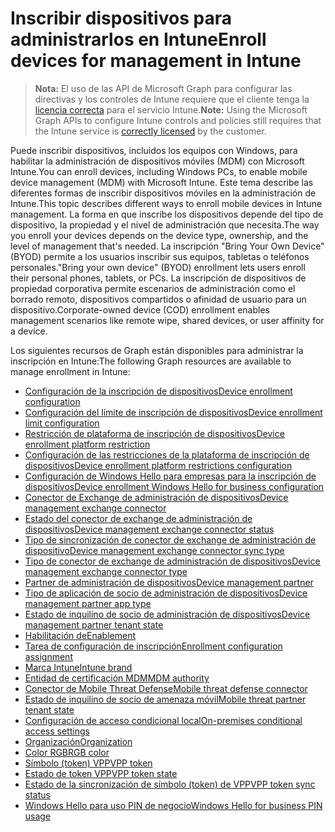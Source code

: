 # <a name="enroll-devices-for-management-in-intune"></a><span data-ttu-id="e51bb-101">Inscribir dispositivos para administrarlos en Intune</span><span class="sxs-lookup"><span data-stu-id="e51bb-101">Enroll devices for management in Intune</span></span>

> <span data-ttu-id="e51bb-102">**Nota:** El uso de las API de Microsoft Graph para configurar las directivas y los controles de Intune requiere que el cliente tenga la [licencia correcta](https://www.microsoft.com/en-us/cloud-platform/microsoft-intune-pricing) para el servicio Intune.</span><span class="sxs-lookup"><span data-stu-id="e51bb-102">**Note:** Using the Microsoft Graph APIs to configure Intune controls and policies still requires that the Intune service is [correctly licensed](https://www.microsoft.com/en-us/cloud-platform/microsoft-intune-pricing) by the customer.</span></span>

<span data-ttu-id="e51bb-103">Puede inscribir dispositivos, incluidos los equipos con Windows, para habilitar la administración de dispositivos móviles (MDM) con Microsoft Intune.</span><span class="sxs-lookup"><span data-stu-id="e51bb-103">You can enroll devices, including Windows PCs, to enable mobile device management (MDM) with Microsoft Intune.</span></span> <span data-ttu-id="e51bb-104">Este tema describe las diferentes formas de inscribir dispositivos móviles en la administración de Intune.</span><span class="sxs-lookup"><span data-stu-id="e51bb-104">This topic describes different ways to enroll mobile devices in Intune management.</span></span> <span data-ttu-id="e51bb-105">La forma en que inscribe los dispositivos depende del tipo de dispositivo, la propiedad y el nivel de administración que necesita.</span><span class="sxs-lookup"><span data-stu-id="e51bb-105">The way you enroll your devices depends on the device type, ownership, and the level of management that's needed.</span></span> <span data-ttu-id="e51bb-106">La inscripción "Bring Your Own Device" (BYOD) permite a los usuarios inscribir sus equipos, tabletas o teléfonos personales.</span><span class="sxs-lookup"><span data-stu-id="e51bb-106">"Bring your own device" (BYOD) enrollment lets users enroll their personal phones, tablets, or PCs.</span></span> <span data-ttu-id="e51bb-107">La inscripción de dispositivos de propiedad corporativa permite escenarios de administración como el borrado remoto, dispositivos compartidos o afinidad de usuario para un dispositivo.</span><span class="sxs-lookup"><span data-stu-id="e51bb-107">Corporate-owned device (COD) enrollment enables management scenarios like remote wipe, shared devices, or user affinity for a device.</span></span>

<span data-ttu-id="e51bb-108">Los siguientes recursos de Graph están disponibles para administrar la inscripción en Intune:</span><span class="sxs-lookup"><span data-stu-id="e51bb-108">The following Graph resources are available to manage enrollment in Intune:</span></span>  

- [<span data-ttu-id="e51bb-109">Configuración de la inscripción de dispositivos</span><span class="sxs-lookup"><span data-stu-id="e51bb-109">Device enrollment configuration</span></span>](intune_onboarding_deviceenrollmentconfiguration.md)
- [<span data-ttu-id="e51bb-110">Configuración del límite de inscripción de dispositivos</span><span class="sxs-lookup"><span data-stu-id="e51bb-110">Device enrollment limit configuration</span></span>](intune_onboarding_deviceenrollmentlimitconfiguration.md)
- [<span data-ttu-id="e51bb-111">Restricción de plataforma de inscripción de dispositivos</span><span class="sxs-lookup"><span data-stu-id="e51bb-111">Device enrollment platform restriction</span></span>](intune_onboarding_deviceenrollmentplatformrestriction.md)
- [<span data-ttu-id="e51bb-112">Configuración de las restricciones de la plataforma de inscripción de dispositivos</span><span class="sxs-lookup"><span data-stu-id="e51bb-112">Device enrollment platform restrictions configuration</span></span>](intune_onboarding_deviceenrollmentplatformrestrictionsconfiguration.md)
- [<span data-ttu-id="e51bb-113">Configuración de Windows Hello para empresas para la inscripción de dispositivos</span><span class="sxs-lookup"><span data-stu-id="e51bb-113">Device enrollment Windows Hello for business configuration</span></span>](intune_onboarding_deviceenrollmentwindowshelloforbusinessconfiguration.md)
- [<span data-ttu-id="e51bb-114">Conector de Exchange de administración de dispositivos</span><span class="sxs-lookup"><span data-stu-id="e51bb-114">Device management exchange connector</span></span>](intune_onboarding_devicemanagementexchangeconnector.md)
- [<span data-ttu-id="e51bb-115">Estado del conector de exchange de administración de dispositivos</span><span class="sxs-lookup"><span data-stu-id="e51bb-115">Device management exchange connector status</span></span>](intune_onboarding_devicemanagementexchangeconnectorstatus.md)
- [<span data-ttu-id="e51bb-116">Tipo de sincronización de conector de exchange de administración de dispositivo</span><span class="sxs-lookup"><span data-stu-id="e51bb-116">Device management exchange connector sync type</span></span>](intune_onboarding_devicemanagementexchangeconnectorsynctype.md)
- [<span data-ttu-id="e51bb-117">Tipo de conector de exchange de administración de dispositivos</span><span class="sxs-lookup"><span data-stu-id="e51bb-117">Device management exchange connector type</span></span>](intune_onboarding_devicemanagementexchangeconnectortype.md)
- [<span data-ttu-id="e51bb-118">Partner de administración de dispositivos</span><span class="sxs-lookup"><span data-stu-id="e51bb-118">Device management partner</span></span>](intune_onboarding_devicemanagementpartner.md)
- [<span data-ttu-id="e51bb-119">Tipo de aplicación de socio de administración de dispositivos</span><span class="sxs-lookup"><span data-stu-id="e51bb-119">Device management partner app type</span></span>](intune_onboarding_devicemanagementpartnerapptype.md)
- [<span data-ttu-id="e51bb-120">Estado de inquilino de socio de administración de dispositivos</span><span class="sxs-lookup"><span data-stu-id="e51bb-120">Device management partner tenant state</span></span>](intune_onboarding_devicemanagementpartnertenantstate.md)
- [<span data-ttu-id="e51bb-121">Habilitación de</span><span class="sxs-lookup"><span data-stu-id="e51bb-121">Enablement</span></span>](intune_onboarding_enablement.md)
- [<span data-ttu-id="e51bb-122">Tarea de configuración de inscripción</span><span class="sxs-lookup"><span data-stu-id="e51bb-122">Enrollment configuration assignment</span></span>](intune_onboarding_enrollmentconfigurationassignment.md)
- [<span data-ttu-id="e51bb-123">Marca Intune</span><span class="sxs-lookup"><span data-stu-id="e51bb-123">Intune brand</span></span>](intune_onboarding_intunebrand.md)
- [<span data-ttu-id="e51bb-124">Entidad de certificación MDM</span><span class="sxs-lookup"><span data-stu-id="e51bb-124">MDM authority</span></span>](intune_onboarding_mdmauthority.md)
- [<span data-ttu-id="e51bb-125">Conector de Mobile Threat Defense</span><span class="sxs-lookup"><span data-stu-id="e51bb-125">Mobile threat defense connector</span></span>](intune_onboarding_mobilethreatdefenseconnector.md)
- [<span data-ttu-id="e51bb-126">Estado de inquilino de socio de amenaza móvil</span><span class="sxs-lookup"><span data-stu-id="e51bb-126">Mobile threat partner tenant state</span></span>](intune_onboarding_mobilethreatpartnertenantstate.md)
- [<span data-ttu-id="e51bb-127">Configuración de acceso condicional local</span><span class="sxs-lookup"><span data-stu-id="e51bb-127">On-premises conditional access settings</span></span>](intune_onboarding_onpremisesconditionalaccesssettings.md)
- [<span data-ttu-id="e51bb-128">Organización</span><span class="sxs-lookup"><span data-stu-id="e51bb-128">Organization</span></span>](intune_onboarding_organization.md)
- [<span data-ttu-id="e51bb-129">Color RGB</span><span class="sxs-lookup"><span data-stu-id="e51bb-129">RGB color</span></span>](intune_onboarding_rgbcolor.md)
- [<span data-ttu-id="e51bb-130">Símbolo (token) VPP</span><span class="sxs-lookup"><span data-stu-id="e51bb-130">VPP token</span></span>](intune_onboarding_vpptoken.md)
- [<span data-ttu-id="e51bb-131">Estado de token VPP</span><span class="sxs-lookup"><span data-stu-id="e51bb-131">VPP token state</span></span>](intune_onboarding_vpptokenstate.md)
- [<span data-ttu-id="e51bb-132">Estado de la sincronización de símbolo (token) de VPP</span><span class="sxs-lookup"><span data-stu-id="e51bb-132">VPP token sync status</span></span>](intune_onboarding_vpptokensyncstatus.md)
- [<span data-ttu-id="e51bb-133">Windows Hello para uso PIN de negocio</span><span class="sxs-lookup"><span data-stu-id="e51bb-133">Windows Hello for business PIN usage</span></span>](intune_onboarding_windowshelloforbusinesspinusage.md)
